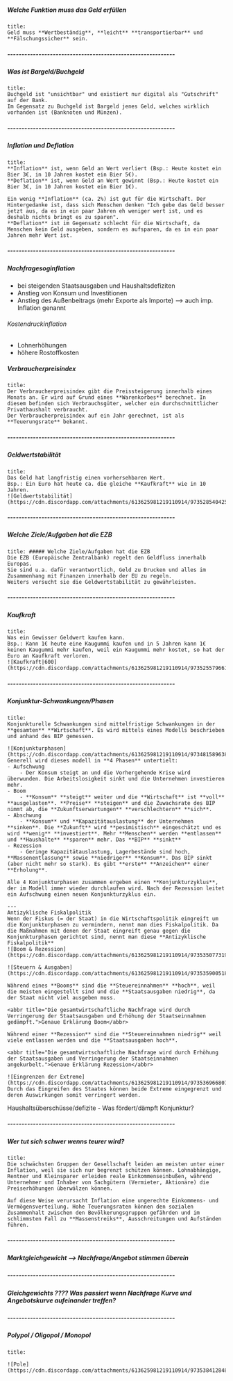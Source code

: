##### Welche Funktion muss das Geld erfüllen
```ad-info
title: 
Geld muss **Wertbeständig**, **leicht** **transportierbar** und **Fälschungssicher** sein.
```
##### -----------------------------------------------------------
##### Was ist Bargeld/Buchgeld
```ad-info
title:
Buchgeld ist "unsichtbar" und existiert nur digital als "Gutschrift" auf der Bank.
Im Gegensatz zu Buchgeld ist Bargeld jenes Geld, welches wirklich vorhanden ist (Banknoten und Münzen).
```
##### -----------------------------------------------------------
##### Inflation und Deflation‌
```ad-info
title:
**Inflation** ist, wenn Geld an Wert verliert (Bsp.: Heute kostet ein Bier 3€, in 10 Jahren kostet ein Bier 5€).
**Deflation** ist, wenn Geld an Wert gewinnt (Bsp.: Heute kostet ein Bier 3€, in 10 Jahren kostet ein Bier 1€).

Ein wenig **Inflation** (ca. 2%) ist gut für die Wirtschaft. Der Hintergedanke ist, dass sich Menschen denken "Ich gebe das Geld besser jetzt aus, da es in ein paar Jahren eh weniger wert ist, und es deshalb nichts bringt es zu sparen".
**Deflation** ist im Gegensatz schlecht für die Wirtschaft, da Menschen kein Geld ausgeben, sondern es aufsparen, da es in ein paar Jahren mehr Wert ist.
```
##### -----------------------------------------------------------
##### Nachfragesoginflation
- bei steigenden Staatsausgaben und Haushaltsdefiziten
- Anstieg von Konsum und Investitionen
- Anstieg des Außenbeitrags (mehr Exporte als Importe) --> auch imp. Inflation genannt 
###### Kostendruckinflation
- Lohnerhöhungen
- höhere Rostoffkosten

##### V‌erbraucherpreisindex
```ad-info
title:
Der Verbraucherpreisindex gibt die Preissteigerung innerhalb eines Monats an. Er wird auf Grund eines **Warenkorbes** berechnet. In diesem befinden sich Verbrauchsgüter, welcher ein durchschnittlicher Privathaushalt verbraucht.
Der Verbraucherpreisindex auf ein Jahr gerechnet, ist als **Teuerungsrate** bekannt.
```
##### -----------------------------------------------------------
##### Geldwertstabilität
```ad-info
title:
Das Geld hat langfristig einen vorhersehbaren Wert.
Bsp.: Ein Euro hat heute ca. die gleiche **Kaufkraft** wie in 10 Jahren.
![Geldwertstabilität](https://cdn.discordapp.com/attachments/613625981219110914/973528540425367583/unknown.png)
```
##### -----------------------------------------------------------
##### Welche Ziele/Aufgaben hat die EZB‌
```ad-info
title: ##### Welche Ziele/Aufgaben hat die EZB
Die EZB (Europäische Zentralbank) regelt den Geldfluss innerhalb Europas.
Sie sind u.a. dafür verantwortlich, Geld zu Drucken und alles im Zusammenhang mit Finanzen innerhalb der EU zu regeln.
Weiters versucht sie die Geldwertstabilität zu gewährleisten.
```
##### -----------------------------------------------------------
##### Kaufkraft‌
```ad-info
title: 
Was ein Gewisser Geldwert kaufen kann.
Bsp.: Kann 1€ heute eine Kaugummi kaufen und in 5 Jahren kann 1€ keinen Kaugummi mehr kaufen, weil ein Kaugummi mehr kostet, so hat der Euro an Kaufkraft verloren.
![Kaufkraft|600](https://cdn.discordapp.com/attachments/613625981219110914/973525579661987890/unknown.png)
```
##### -----------------------------------------------------------
##### Konjunktur-Schwankungen/Phasen‌
```ad-info
title: 
Konjunkturelle Schwankungen sind mittelfristige Schwankungen in der **gesamten** **Wirtschaft**. Es wird mittels eines Modells beschrieben und anhand des BIP gemessen.

![Konjunkturphasen](https://cdn.discordapp.com/attachments/613625981219110914/973481589638053889/Untitled.png)
Generell wird dieses modell in **4 Phasen** untertielt:
- Aufschwung
	- Der Konsum steigt an und die Vorhergehende Krise wird überwunden. Die Arbeitslosigkeit sinkt und die Unternehmen investieren mehr.
- Boom
	- **Konsum** **steigt** weiter und die **Wirtschaft** ist **voll** **ausgelasten**. **Preise** **steigen** und die Zuwachsrate des BIP nimmt ab, die **Zukunftserwartungen** **verschlechtern** **sich**.
- Abschwung
	- **Konsum** und **Kapazitätauslastung** der Unternehmen **sinken**. Die **Zukunft** wird **pesimistisch** eingeschätzt und es wird **wenig** **investiert**. Mehr **Menschen** werden **entlassen** und **Haushalte** **sparen** mehr. Das **BIP** **sinkt**
- Rezession
	- Geringe Kapazitätauslastung, Lagerbestände sind hoch, **Massenentlassung** sowie **niedriger** **Konsum**. Das BIP sinkt (aber nicht mehr so stark). Es gibt **erste** **Anzeichen** einer **Erholung**.

Alle 4 Konjunkturphasen zusammen ergeben einen **Konjunkturzyklus**, der im Modell immer wieder durchlaufen wird. Nach der Rezession leitet ein Aufschwung einen neuen Konjunkturzyklus ein.

---
Antizyklische Fiskalpolitik
Wenn der Fiskus (= der Staat) in die Wirtschaftspolitik eingreift um die Konjunkturphasen zu vermindern, nennt man dies Fiskalpolitik. Da die Maßnahmen mit denen der Staat eingreift genau gegen die Konjunkturphasen gerichtet sind, nennt man diese **Antizyklische Fiskalpolitik**
![Boom & Rezession](https://cdn.discordapp.com/attachments/613625981219110914/973535077319450625/Untitled.png)

![Steuern & Ausgaben](https://cdn.discordapp.com/attachments/613625981219110914/973535900518723614/Untitled.png)

Während eines **Booms** sind die **Steuereinnahmen** **hoch**, weil die meisten eingestellt sind und die **Staatsausgaben niedrig**, da der Staat nicht viel ausgeben muss.

<abbr title="Die gesamtwirtschaftliche Nachfrage wird durch Verringerung der Staatsausgaben und Erhöhung der Staatseinnahmen gedämpft.">Genaue Erklärung Boom</abbr>

Während einer **Rezession** sind die **Steuereinnahmen niedrig** weil viele entlassen werden und die **Staatsausgaben hoch**.

<abbr title="Die gesamtwirtschaftliche Nachfrage wird durch Erhöhung der Staatsausgaben und Verringerung der Staatseinnahmen angekurbelt.">Genaue Erklärung Rezession</abbr>

![Eingrenzen der Extreme](https://cdn.discordapp.com/attachments/613625981219110914/973536966807257098/Untitled.png)
Durch das Eingreifen des Staates können beide Extreme eingegrenzt und deren Auswirkungen somit verringert werden.
```


Haushaltsüberschüsse/defizite -  Was fördert/dämpft Konjunktur?
##### -----------------------------------------------------------
##### Wer tut sich schwer wenns teurer wird?
```ad-info
title: 
Die schwächsten Gruppen der Gesellschaft leiden am meisten unter einer Inflation, weil sie sich nur begrenzt schützen können. Lohnabhängige, Rentner und Kleinsparer erleiden reale Einkommenseinbußen, während Unternehmer und Inhaber von Sachgütern (Vermieter, Aktionäre) die Preiserhöhungen überwälzen können.

Auf diese Weise verursacht Inflation eine ungerechte Einkommens- und Vermögensverteilung. Hohe Teuerungsraten können den sozialen Zusammenhalt zwischen den Bevölkerungsgruppen gefährden und im schlimmsten Fall zu **Massenstreiks**, Ausschreitungen und Aufständen führen.
```

##### -----------------------------------------------------------
##### Marktgleichgewicht --> Nachfrage/Angebot stimmen überein

##### -----------------------------------------------------------
##### Gleichgewichts ???? Was passiert wenn Nachfrage Kurve und Angebotskurve aufeinander treffen?


##### -----------------------------------------------------------
##### Polypol / Oligopol / Monopol
```ad-info
title: 

![Pole](https://cdn.discordapp.com/attachments/613625981219110914/973538412848099338/Untitled.png)
```
